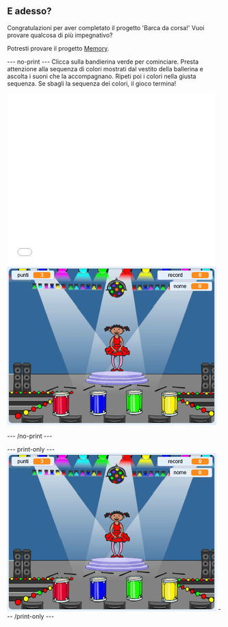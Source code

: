 ## E adesso?

Congratulazioni per aver completato il progetto 'Barca da corsa!' Vuoi provare qualcosa di più impegnativo?

Potresti provare il progetto [Memory](https://projects.raspberrypi.org/en/projects/memory?utm_source=pathway&utm_medium=whatnext&utm_campaign=projects).

\--- no-print \--- Clicca sulla bandierina verde per cominciare. Presta attenzione alla sequenza di colori mostrati dal vestito della ballerina e ascolta i suoni che la accompagnano. Ripeti poi i colori nella giusta sequenza. Se sbagli la sequenza dei colori, il gioco termina!

<div class="scratch-preview">
  <iframe allowtransparency="true" width="485" height="402" src="//scratch.mit.edu/projects/embed/284452634/?autostart=false" frameborder="0" allowfullscreen scrolling="no" mark="crwd-mark"></iframe> <img src="images/memory-screenshot.png" />
</div>

\--- /no-print \---

\--- print-only \--- ![screenshot of finished game](images/memory-screenshot.png) \--- /print-only \---